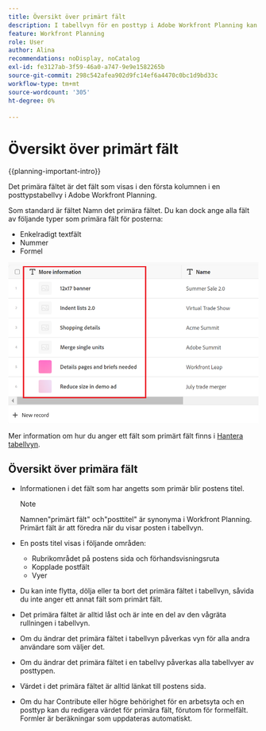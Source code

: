 ```yaml
---
title: Översikt över primärt fält
description: I tabellvyn för en posttyp i Adobe Workfront Planning kan du ange ett enradigt text-, tal- eller formelfält som primärt fält. Det primära fältet blir titeln på posterna av den typen.
feature: Workfront Planning
role: User
author: Alina
recommendations: noDisplay, noCatalog
exl-id: fe3127ab-3f59-46a0-a747-9e9e1582265b
source-git-commit: 298c542afea902d9fc14ef6a4470c0bc1d9bd33c
workflow-type: tm+mt
source-wordcount: '305'
ht-degree: 0%

---
```



# Översikt över primärt fält

<!--<span class="preview">The highlighted information on this page refers to functionality not yet generally available. It is available only in the Preview environment for all customers. After the monthly releases to Production, the same features are also available in the Production environment for customers who enabled fast releases. </span>   

<span class="preview">For information about fast releases, see [Enable or disable fast releases for your organization](/help/quicksilver/administration-and-setup/set-up-workfront/configure-system-defaults/enable-fast-release-process.md). </span>-->

{{planning-important-intro}}

Det primära fältet är det fält som visas i den första kolumnen i en posttypstabellvy i Adobe Workfront Planning.

Som standard är fältet Namn det primära fältet. Du kan dock ange alla fält av följande typer som primära fält för posterna:

* Enkelradigt textfält
* Nummer
* Formel

![Ett annat textfält är markerat som primärt fält](assets/another-text-field-as-a-primary-field-highlighted.png)

Mer information om hur du anger ett fält som primärt fält finns i [Hantera tabellvyn](/help/quicksilver/planning/views/manage-the-table-view.md).

## Översikt över primära fält

* Informationen i det fält som har angetts som primär blir postens titel.

  >[!NOTE]
  >
  >    Namnen&quot;primärt fält&quot; och&quot;posttitel&quot; är synonyma i Workfront Planning. Primärt fält är att föredra när du visar posten i tabellvyn.


* En posts titel visas i följande områden:

   * Rubrikområdet på postens sida och förhandsvisningsruta
   * Kopplade postfält
   * Vyer
* Du kan inte flytta, dölja eller ta bort det primära fältet i tabellvyn, såvida du inte anger ett annat fält som primärt fält.
* Det primära fältet är alltid låst och är inte en del av den vågräta rullningen i tabellvyn.
* Om du ändrar det primära fältet i tabellvyn påverkas vyn för alla andra användare som väljer det.
* Om du ändrar det primära fältet i en tabellvy påverkas alla tabellvyer av posttypen.
* Värdet i det primära fältet är alltid länkat till postens sida.
* Om du har Contribute eller högre behörighet för en arbetsyta och en posttyp kan du redigera värdet för primära fält, förutom för formelfält. Formler är beräkningar som uppdateras automatiskt.

